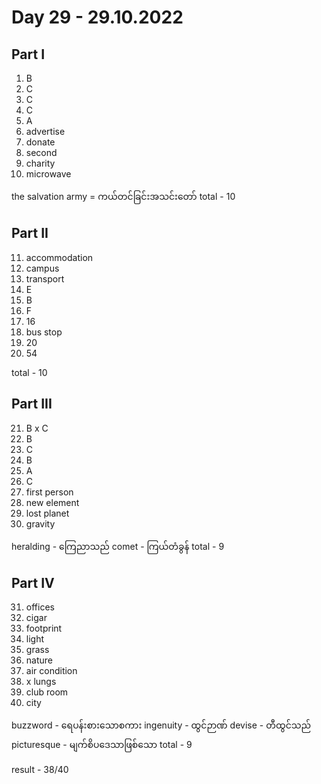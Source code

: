 # Day 29 - 29.10.2022

## Part I

1. B
2. C
3. C
4. C
5. A
6. advertise
7. donate
8. second
9. charity
10. microwave

the salvation army = ကယ်တင်ခြင်းအသင်းတော်
total - 10

## Part II

11. accommodation
12. campus
13. transport
14. E
15. B
16. F
17. 16
18. bus stop
19. 20
20. 54

total - 10

## Part III

21. B x C
22. B
23. C
24. B
25. A
26. C
27. first person
28. new element
29. lost planet
30. gravity

heralding - ကြေညာသည်
comet - ကြယ်တံခွန်
total - 9

## Part IV

31. offices
32. cigar
33. footprint
34. light
35. grass
36. nature
37. air condition
38. x lungs
39. club room
40. city

buzzword - ရေပန်းစားသောစကား
ingenuity - ထွင်ဉာဏ်
devise - တီထွင်သည်
picturesque - မျက်စိပဒေသာဖြစ်သော
total - 9

result - 38/40